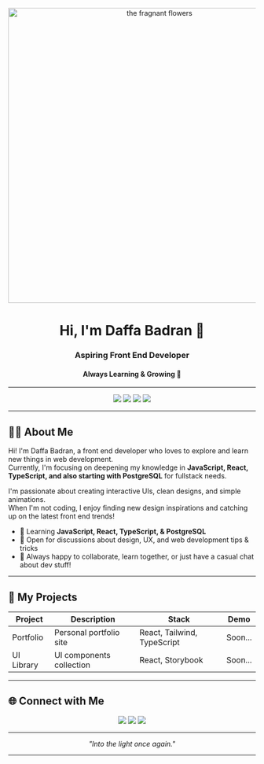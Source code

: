 <p align="center">
  <img src="https://tenor.com/view/g-gif-11300536628934303218" width="600" alt="the fragnant flowers"/>
  
</p>

<h1 align="center">Hi, I'm Daffa Badran 👋</h1>
<h3 align="center">Aspiring Front End Developer</h3>
<h4 align="center">Always Learning & Growing 🚀</h4>

---

<p align="center">
  <img src="https://img.shields.io/badge/JavaScript-F7DF1E?logo=javascript&logoColor=black&style=for-the-badge"/>
  <img src="https://img.shields.io/badge/React-61DAFB?logo=react&logoColor=black&style=for-the-badge"/>
  <img src="https://img.shields.io/badge/TypeScript-3178C6?logo=typescript&logoColor=white&style=for-the-badge"/>
  <img src="https://img.shields.io/badge/PostgreSQL-4169E1?logo=postgresql&logoColor=white&style=for-the-badge"/>
</p>

---

## 👨‍💻 About Me

Hi! I'm Daffa Badran, a front end developer who loves to explore and learn new things in web development.  
Currently, I'm focusing on deepening my knowledge in **JavaScript, React, TypeScript, and also starting with PostgreSQL** for fullstack needs.

I'm passionate about creating interactive UIs, clean designs, and simple animations.  
When I'm not coding, I enjoy finding new design inspirations and catching up on the latest front end trends!

- 🌱 Learning **JavaScript, React, TypeScript, & PostgreSQL**
- 💬 Open for discussions about design, UX, and web development tips & tricks
- 🚀 Always happy to collaborate, learn together, or just have a casual chat about dev stuff!

---

## 🚀 My Projects

| Project    | Description              | Stack                  | Demo   |
|------------|--------------------------|------------------------|--------|
| Portfolio  | Personal portfolio site  | React, Tailwind, TypeScript | Soon... |
| UI Library | UI components collection | React, Storybook       | Soon... |

---

## 🌐 Connect with Me

<p align="center">
  <a href="https://linkedin.com/in/daffabadran"><img src="https://img.shields.io/badge/LinkedIn-blue?logo=linkedin&logoColor=white&style=for-the-badge"/></a>
  <a href="mailto:daffabadrann@gmail.com"><img src="https://img.shields.io/badge/Email-DaffaBadran-red?logo=gmail&logoColor=white&style=for-the-badge"/></a>
  <a href="https://instagram.com/januarvii"><img src="https://img.shields.io/badge/Instagram-E4405F?logo=instagram&logoColor=white&style=for-the-badge"/></a>
</p>

---

<p align="center">
  <i>"Into the light once again."</i>
</p>

---
